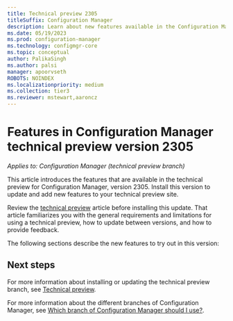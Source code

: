 ```yaml
---
title: Technical preview 2305
titleSuffix: Configuration Manager
description: Learn about new features available in the Configuration Manager technical preview branch version 2303.
ms.date: 05/19/2023
ms.prod: configuration-manager
ms.technology: configmgr-core
ms.topic: conceptual
author: PalikaSingh
ms.author: palsi
manager: apoorvseth
ROBOTS: NOINDEX
ms.localizationpriority: medium
ms.collection: tier3
ms.reviewer: mstewart,aaroncz 
---
```


# Features in Configuration Manager technical preview version 2305

*Applies to: Configuration Manager (technical preview branch)*

This article introduces the features that are available in the technical preview for Configuration Manager, version 2305. Install this version to update and add new features to your technical preview site.<!-- baseline only statement: When you install a new technical preview site, this release is also available as a baseline version.-->

Review the [technical preview](../technical-preview.md) article before installing this update. That article familiarizes you with the general requirements and limitations for using a technical preview, how to update between versions, and how to provide feedback.

The following sections describe the new features to try out in this version:

<!-- [!INCLUDE [Example feature name](includes/2201/1234567.md)] -->



<!--## General known issues-->
<!--16822959-->
<!--Update to the default value of supersedence age in months for software updates.-->

<!--Removing SUP role in Admin Console does not reset the supersedence age property in WMI. As a result, while reconfiguring the role, the previously configured value is shown in the configuration window. This property needs to be reset to default value on role removal.-->
<!--  [!INCLUDE [11018755](includes/2112/known-issue-11018755.md)] -->
<!--## Other Updates
<!--15358429-->
<!--Offset for recurring monthly maintenance window schedules.-->
<!--Based upon your feedback, you can now offset monthly maintenance window schedules to better align deployments with the release of monthly security updates. For example, using a maximum offset of seven days after the second Tuesday of the month, sets the maintenance window for next Monday.-->  

## Next steps

For more information about installing or updating the technical preview branch, see [Technical preview](../technical-preview.md).

For more information about the different branches of Configuration Manager, see [Which branch of Configuration Manager should I use?](../../understand/which-branch-should-i-use.md).


